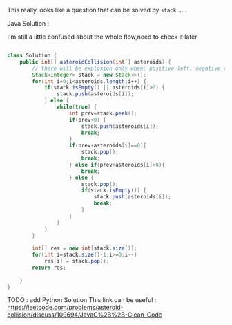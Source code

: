 

This really looks like a question that can be solved by `stack`......

Java Solution :


I'm still a little confused about the whole flow,need to check it later

```Java

class Solution {
    public int[] asteroidCollision(int[] asteroids) {
        // there will be explosion only when: positive left, negative right
        Stack<Integer> stack = new Stack<>();
        for(int i=0;i<asteroids.length;i++) {
            if(stack.isEmpty() || asteroids[i]>0) {
                stack.push(asteroids[i]);
            } else {
                while(true) {
                    int prev=stack.peek();
                    if(prev<0) {
                        stack.push(asteroids[i]);
                        break;
                    }
                    if(prev+asteroids[i]==0){
                        stack.pop();
                        break;
                    } else if(prev+asteroids[i]>0){
                        break;
                    } else {
                        stack.pop();
                        if(stack.isEmpty()) {
                            stack.push(asteroids[i]);
                            break;
                        }
                    }
                }
            }
        }
        
        int[] res = new int[stack.size()];
        for(int i=stack.size()-1;i>=0;i--)
            res[i] = stack.pop();
        return res;
       
    }
}

```

TODO : add Python Solution
This link can be useful : https://leetcode.com/problems/asteroid-collision/discuss/109694/JavaC%2B%2B-Clean-Code